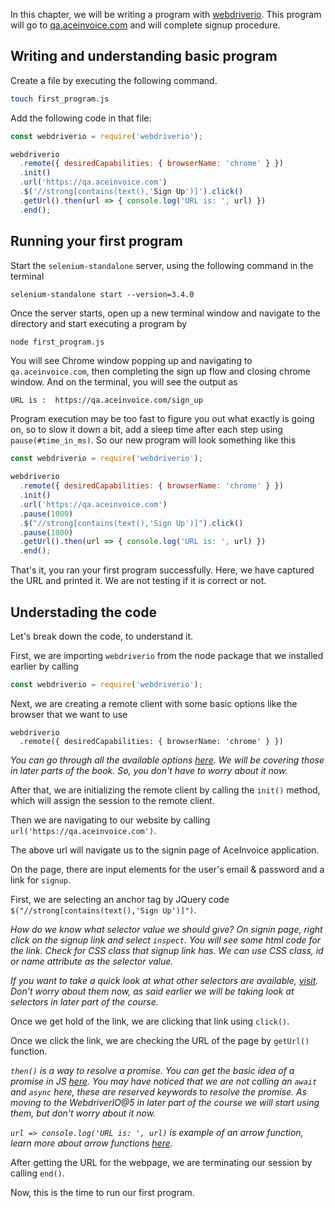 In this chapter, we will be writing a program with [webdriverio](https://webdriver.io).
This program will go to [qa.aceinvoice.com](http://qa.aceinvoice.com)
and will complete signup procedure.

## Writing and understanding basic program


Create a file by executing the following command.

```bash
touch first_program.js
```

Add the following code in that file:

```js
const webdriverio = require('webdriverio');

webdriverio
  .remote({ desiredCapabilities: { browserName: 'chrome' } })
  .init()
  .url('https://qa.aceinvoice.com')
  .$('//strong[contains(text(),'Sign Up')]').click()
  .getUrl().then(url => { console.log('URL is: ', url) })
  .end();
```

## Running your first program

Start the `selenium-standalone` server, using the following command in the terminal

```
selenium-standalone start --version=3.4.0
```

Once the server starts, open up a new terminal window and navigate to the directory and start executing a program by

```bash
node first_program.js
```

You will see Chrome window popping up and navigating to `qa.aceinvoice.com`, then completing the sign up flow and closing chrome window. And on the terminal, you will see the output as

```msg
URL is :  https://qa.aceinvoice.com/sign_up
```

Program execution may be too fast to figure you out what exactly is going on, so to slow it down a bit, add a sleep time after each step using `pause(#time_in_ms)`. So our new program will look something like this

```js
const webdriverio = require('webdriverio');

webdriverio
  .remote({ desiredCapabilities: { browserName: 'chrome' } })
  .init()
  .url('https://qa.aceinvoice.com')
  .pause(1000)
  .$("//strong[contains(text(),'Sign Up')]").click()
  .pause(1000)
  .getUrl().then(url => { console.log('URL is: ', url) })
  .end();
```

That's it, you ran your first program successfully. Here, we have captured the URL and printed it.
We are not testing if it is correct or not.


## Understading the code

Let's break down the code, to understand it.

First, we are importing `webdriverio` from the node package that we installed earlier by calling

```js
const webdriverio = require('webdriverio');
```

Next, we are creating a remote client with some basic options like the browser that we want to use

```msg
webdriverio
  .remote({ desiredCapabilities: { browserName: 'chrome' } })
```

_You can go through all the available options [here](https://webdriver.io/docs/options.html). We will be covering those in later parts of the book. So, you don't have to worry about it now._

After that, we are initializing the remote client by calling the `init()` method, which will assign the session to the remote client.

Then we are navigating to our website by calling `url('https://qa.aceinvoice.com')`.

The above url will navigate us to the signin page of AceInvoice application.

On the page, there are input elements for the user's email & password and a link for `signup`.

First, we are selecting an anchor tag by JQuery code `$("//strong[contains(text(),'Sign Up')]")`.

_How do we know what selector value we should give? On signin page, right click on the signup link and select `inspect`. You will see some html code for the link. Check for CSS class that signup link has. We can use CSS class, id or name attribute as the selector value._

_If you want to take a quick look at what other selectors are available, [visit](https://webdriver.io/docs/selectors.html). Don't worry about them now, as said earlier we will be taking look at selectors in later part of the course._

Once we get hold of the link, we are clicking that link using `click()`.

Once we click the link, we are checking the URL of the page by `getUrl()` function.

_`then()` is a way to resolve a promise. You can get the basic idea of a promise in JS [here](https://javascript.info/promise-basics). You may have noticed that we are not calling an `await` and `async` here, these are reserved keywords to resolve the promise. As moving to the WebdriverIO@5 in later part of the course we will start using them, but don't worry about it now._

_`url => console.log('URL is: ', url)` is example of an arrow function, learn more about arrow functions [here](https://codeburst.io/javascript-arrow-functions-for-beginners-926947fc0cdc)._

After getting the URL for the webpage, we are terminating our session by calling `end()`.

Now, this is the time to run our first program.
